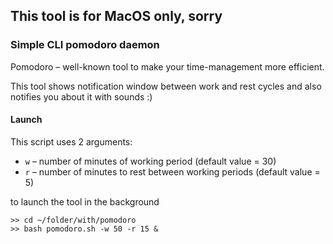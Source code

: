 ## This tool is for MacOS only, sorry

### Simple CLI pomodoro daemon

Pomodoro – well-known tool to make your time-management more efficient.

This tool shows notification window between work and rest cycles and also notifies you about it with sounds :)


#### Launch

This script uses 2 arguments:

* `w` – number of minutes of working period (default value = 30)
* `r` – number of minutes to rest between working periods (default value = 5)


to launch the tool in the background

```
>> cd ~/folder/with/pomodoro
>> bash pomodoro.sh -w 50 -r 15 &
```


